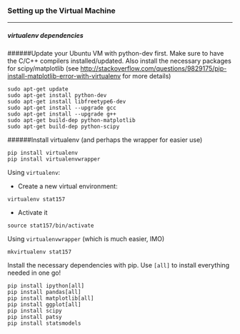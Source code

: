 ### Setting up the Virtual Machine
--------------------------------------------------------------------------------------------------------------

##### virtualenv dependencies

######Update your Ubuntu VM with python-dev first. Make sure to have the C/C++ compilers installed/updated.
Also install the necessary packages for scipy/matplotlib (see http://stackoverflow.com/questions/9829175/pip-install-matplotlib-error-with-virtualenv 
for more details)
```
sudo apt-get update
sudo apt-get install python-dev
sudo apt-get install libfreetype6-dev
sudo apt-get install --upgrade gcc
sudo apt-get install --upgrade g++
sudo apt-get build-dep python-matplotlib
sudo apt-get build-dep python-scipy
```

######Install virtualenv (and perhaps the wrapper for easier use)
```
pip install virtualenv
pip install virtualenvwrapper
```

Using `virtualenv`:
* Create a new virtual environment:
```
virtualenv stat157
```
* Activate it
```
source stat157/bin/activate
```

Using `virtualenvwrapper` (which is much easier, IMO)
```
mkvirtualenv stat157
```

Install the necessary dependencies with pip. Use `[all]` to install everything needed in one go!
```
pip install ipython[all]
pip install pandas[all]
pip install matplotlib[all]
pip install ggplot[all]
pip install scipy
pip install patsy
pip install statsmodels
```
